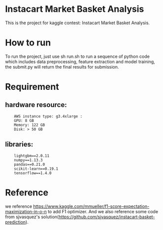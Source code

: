 # Instacart Market Basket Analysis

This is the project for kaggle contest: Instacart Market Basket Analysis.

# How to run
To run the project, just use sh run.sh to run a sequence of python code which includes data preprocessing, feature extraction and model training, the submit.py will return the final results for submission.

# Requirement
## hardware resource:
        AWS instance type: g3.4xlarge :
        GPU: 8 GB
        Memory:	122 GB
        Disk: > 50 GB

## libraries:
        lightgbm==2.0.11
        numpy==1.13.3
        pandas==0.21.0
        scikit-learn==0.19.1
        tensorflow==1.4.0

# Reference
we reference https://www.kaggle.com/mmueller/f1-score-expectation-maximization-in-o-n to add F1 optimizer. And we also reference some code from sjvasquez's solution(https://github.com/sjvasquez/instacart-basket-prediction).
